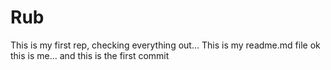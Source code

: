 # Rub
This is my first rep, checking everything out...
This is my readme.md file
ok this is me...
and this is the first commit
